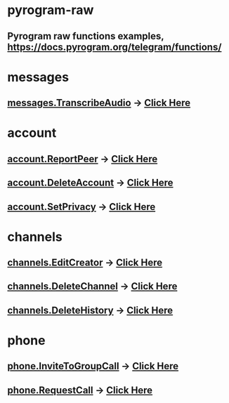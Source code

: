 # pyrogram-raw
## Pyrogram raw functions examples, https://docs.pyrogram.org/telegram/functions/

# messages
## [messages.TranscribeAudio](https://docs.pyrogram.org/telegram/functions/messages/transcribe-audio) -> [Click Here](https://github.com/x72x/pyrogram-raw/blob/main/transcribe-audio.py)


# account
## [account.ReportPeer](https://docs.pyrogram.org/telegram/functions/account/report-peer) -> [Click Here](https://github.com/x72x/pyrogram-raw/blob/main/report-peer.py)
## [account.DeleteAccount](https://docs.pyrogram.org/telegram/functions/account/delete-account) -> [Click Here](https://github.com/x72x/pyrogram-raw/blob/main/delete-account.py)
## [account.SetPrivacy](https://docs.pyrogram.org/telegram/functions/account/set-privacy) -> [Click Here](https://github.com/x72x/pyrogram-raw/blob/main/set-privacy.py)


# channels
## [channels.EditCreator](https://docs.pyrogram.org/telegram/functions/channels/edit-creator) -> [Click Here](https://github.com/x72x/pyrogram-raw/blob/main/transfer-ownership.py)
## [channels.DeleteChannel](https://docs.pyrogram.org/telegram/functions/channels/delete-channel) -> [Click Here](https://github.com/x72x/pyrogram-raw/blob/main/delete-channel.py)
## [channels.DeleteHistory](https://docs.pyrogram.org/telegram/functions/channels/delete-history) -> [Click Here](https://github.com/x72x/pyrogram-raw/blob/main/delete-history.py)

# phone
## [phone.InviteToGroupCall](https://docs.pyrogram.org/telegram/functions/phone/invite-to-group-call) -> [Click Here](https://github.com/x72x/pyrogram-raw/blob/main/invite_to_group_call.py)
## [phone.RequestCall](https://docs.pyrogram.org/telegram/functions/phone/request-call) -> [Click Here](https://github.com/x72x/pyrogram-raw/blob/main/request-call.py)


